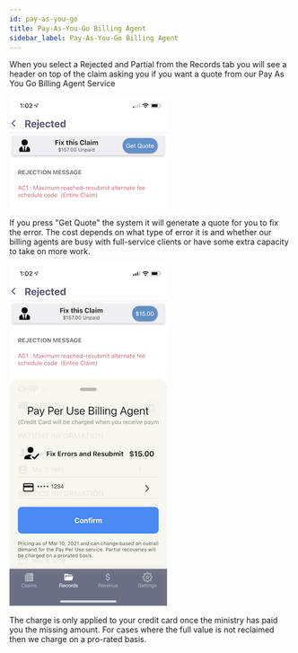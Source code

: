 ```yaml
---
id: pay-as-you-go
title: Pay-As-You-Go Billing Agent
sidebar_label: Pay-As-You-Go Billing Agent
---
```


When you select a Rejected and Partial from the Records tab you will see a header on top of the claim asking you if you want a quote from our Pay As You Go Billing Agent Service

<div style={{textAlign: 'center'}}>

![Example banner](./assets/quote.png)

</div>

If you press "Get Quote" the system  it will generate a quote for you to fix the error. The cost depends on what type of error it is and whether our billing agents are busy with full-service clients or have some extra capacity to take on more work. 


<div style={{textAlign: 'center'}}>

![Example banner](./assets/full_quote.png)

</div>

The charge is only applied to your credit card once the ministry has paid you the missing amount. For cases where the full value is not reclaimed then we charge on a pro-rated basis.

